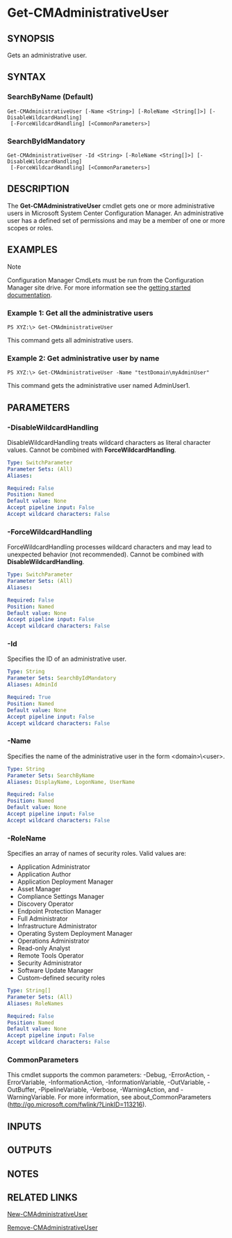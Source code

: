 ﻿---
external help file: AdminUI.PS.Rba.dll-Help.xml
ms.assetid: E10E2966-E438-49C0-A115-868CEDE6D8BB
online version: https://go.microsoft.com/fwlink/?linkid=834069
schema: 2.0.0
---

# Get-CMAdministrativeUser

## SYNOPSIS
Gets an administrative user.

## SYNTAX

### SearchByName (Default)
```
Get-CMAdministrativeUser [-Name <String>] [-RoleName <String[]>] [-DisableWildcardHandling]
 [-ForceWildcardHandling] [<CommonParameters>]
```

### SearchByIdMandatory
```
Get-CMAdministrativeUser -Id <String> [-RoleName <String[]>] [-DisableWildcardHandling]
 [-ForceWildcardHandling] [<CommonParameters>]
```

## DESCRIPTION
The **Get-CMAdministrativeUser** cmdlet gets one or more administrative users in Microsoft System Center Configuration Manager.
An administrative user has a defined set of permissions and may be a member of one or more scopes or roles.

## EXAMPLES

> [!NOTE]
> Configuration Manager CmdLets must be run from the Configuration Manager site drive.  For more information see the [getting started documentation](https://docs.microsoft.com/en-us/powershell/sccm/overview).


### Example 1: Get all the administrative users
```
PS XYZ:\> Get-CMAdministrativeUser
```

This command gets all administrative users.

### Example 2: Get administrative user by name
```
PS XYZ:\> Get-CMAdministrativeUser -Name "testDomain\myAdminUser"
```

This command gets the administrative user named AdminUser1.

## PARAMETERS

### -DisableWildcardHandling
DisableWildcardHandling treats wildcard characters as literal character values. Cannot be combined with **ForceWildcardHandling**.

```yaml
Type: SwitchParameter
Parameter Sets: (All)
Aliases: 

Required: False
Position: Named
Default value: None
Accept pipeline input: False
Accept wildcard characters: False
```

### -ForceWildcardHandling
ForceWildcardHandling processes wildcard characters and may lead to unexpected behavior (not recommended). Cannot be combined with **DisableWildcardHandling**.

```yaml
Type: SwitchParameter
Parameter Sets: (All)
Aliases: 

Required: False
Position: Named
Default value: None
Accept pipeline input: False
Accept wildcard characters: False
```

### -Id
Specifies the ID of an administrative user.

```yaml
Type: String
Parameter Sets: SearchByIdMandatory
Aliases: AdminId

Required: True
Position: Named
Default value: None
Accept pipeline input: False
Accept wildcard characters: False
```

### -Name
Specifies the name of the administrative user in the form \<domain\>\\\<user\>.

```yaml
Type: String
Parameter Sets: SearchByName
Aliases: DisplayName, LogonName, UserName

Required: False
Position: Named
Default value: None
Accept pipeline input: False
Accept wildcard characters: False
```

### -RoleName
Specifies an array of names of security roles.
Valid values are: 

- Application Administrator
- Application Author
- Application Deployment Manager
- Asset Manager
- Compliance Settings Manager
- Discovery Operator
- Endpoint Protection Manager
- Full Administrator
- Infrastructure Administrator
- Operating System Deployment Manager
- Operations Administrator
- Read-only Analyst
- Remote Tools Operator
- Security Administrator
- Software Update Manager
- Custom-defined security roles

```yaml
Type: String[]
Parameter Sets: (All)
Aliases: RoleNames

Required: False
Position: Named
Default value: None
Accept pipeline input: False
Accept wildcard characters: False
```

### CommonParameters
This cmdlet supports the common parameters: -Debug, -ErrorAction, -ErrorVariable, -InformationAction, -InformationVariable, -OutVariable, -OutBuffer, -PipelineVariable, -Verbose, -WarningAction, and -WarningVariable. For more information, see about_CommonParameters (http://go.microsoft.com/fwlink/?LinkID=113216).

## INPUTS

## OUTPUTS

## NOTES

## RELATED LINKS

[New-CMAdministrativeUser](New-CMAdministrativeUser.md)

[Remove-CMAdministrativeUser](Remove-CMAdministrativeUser.md)


